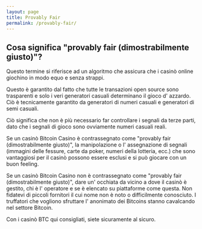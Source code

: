 ```yaml
---
layout: page
title: Provably Fair
permalink: /provably-fair/
---
```


<h2>Cosa significa "provably fair (dimostrabilmente giusto)"?</h2>

Questo termine si riferisce ad un algoritmo che assicura che i casinò online giochino in modo equo e senza strappi.

Questo è garantito dal fatto che tutte le transazioni open source sono trasparenti e solo i veri generatori casuali determinano il gioco d' azzardo. Ciò è tecnicamente garantito da generatori di numeri casuali e generatori di semi casuali.

Ciò significa che non è più necessario far controllare i segnali da terze parti, dato che i segnali di gioco sono ovviamente numeri casuali reali.

Se un casinò Bitcoin Casino è contrassegnato come "provably fair (dimostrabilmente giusto)", la manipolazione o l' assegnazione di segnali (immagini delle fessure, carte da poker, numeri della lotteria, ecc.) che sono vantaggiosi per il casinò possono essere esclusi e si può giocare con un buon feeling.

Se un casinò Bitcoin Casino non è contrassegnato come "provably fair (dimostrabilmente giusto)", dare un' occhiata da vicino a dove il casinò è gestito, chi è l' operatore e se è elencato su piattaforme come questa. Non fidatevi di piccoli fornitori il cui nome non è noto o difficilmente conosciuto. I truffatori che vogliono sfruttare l' anonimato dei Bitcoins stanno cavalcando nel settore Bitcoin.

Con i casinò BTC qui consigliati, siete sicuramente al sicuro.

